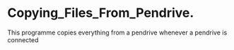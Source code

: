 # Copying_Files_From_Pendrive.
This programme copies everything from a pendrive whenever a pendrive is connected
